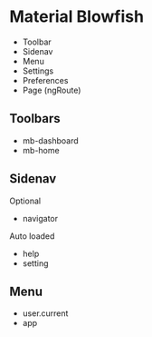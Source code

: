 # Material Blowfish



- Toolbar
- Sidenav
- Menu
- Settings
- Preferences
- Page (ngRoute)


## Toolbars

- mb-dashboard
- mb-home

## Sidenav

Optional

- navigator

Auto loaded

- help
- setting

## Menu

- user.current
- app




